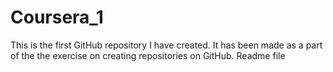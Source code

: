 # Coursera_1
This is the first GitHub repository I have created. It has been made as a part of the the exercise on creating repositories  on GitHub.
Readme file
